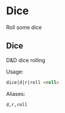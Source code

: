 # Dice

Roll some dice

## Dice

D&D dice rolling

Usage:

```md
dice|d|r|roll <roll>
```

Aliases:

```md
d,r,roll
```

